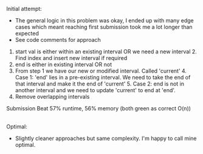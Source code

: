 Initial attempt:

- The general logic in this problem was okay, I ended up with many edge cases which meant reaching first submission took me a lot longer than expected
- See code comments for approach

1. start val is either within an existing interval OR we need a new interval
   2. Find index and insert new interval if required
2. end is either in existing interval OR not 
3. From step 1 we have our new or modified interval. Called 'current'
   4. Case 1: 'end' lies in a pre-existing interval. We need to take the end of that interval and make it the end of 'current'
   5. Case 2: end is not in another interval and we need to update 'current' to end at 'end'.
4. Remove overlapping intervals

Submission
Beat 57% runtime, 56% memory (both green as correct O(n)) 

<br>
Optimal:

- Slightly cleaner approaches but same complexity. I'm happy to call mine optimal. 